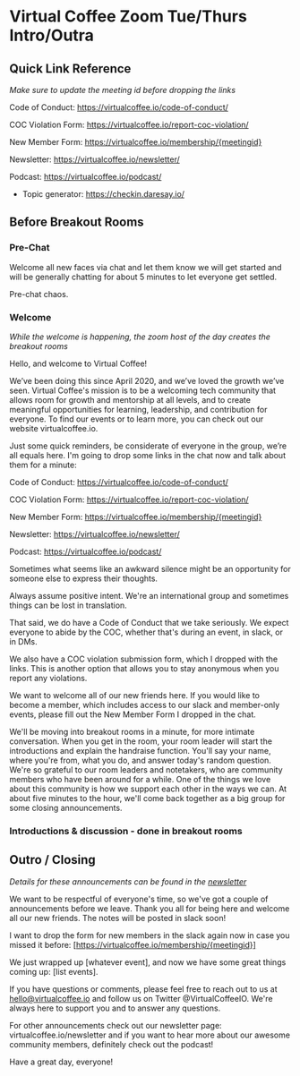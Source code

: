 # Virtual Coffee Zoom Tue/Thurs Intro/Outra

## Quick Link Reference 
_Make sure to update the meeting id before dropping the links_

Code of Conduct: https://virtualcoffee.io/code-of-conduct/

COC Violation Form: https://virtualcoffee.io/report-coc-violation/

New Member Form:  https://virtualcoffee.io/membership/{meetingid}

Newsletter: https://virtualcoffee.io/newsletter/

Podcast: https://virtualcoffee.io/podcast/


- Topic generator: https://checkin.daresay.io/

## Before Breakout Rooms

### Pre-Chat

Welcome all new faces via chat and let them know we will get started and will be generally chatting for about 5 minutes to let everyone get settled. 

Pre-chat chaos.

### Welcome 
_While the welcome is happening, the zoom host of the day creates the breakout rooms_

Hello, and welcome to Virtual Coffee! 

We’ve been doing this since April 2020, and we’ve loved the growth we’ve seen. Virtual Coffee's mission is to be a welcoming tech community that allows room for growth and mentorship at all levels, and to create meaningful opportunities for learning, leadership, and contribution for everyone. To find our events or to learn more, you can check out our website virtualcoffee.io. 

Just some quick reminders, be considerate of everyone in the group, we’re all equals here. I'm going to drop some links in the chat now and talk about them for a minute:

Code of Conduct: https://virtualcoffee.io/code-of-conduct/

COC Violation Form: https://virtualcoffee.io/report-coc-violation/

New Member Form:  https://virtualcoffee.io/membership/{meetingid}

Newsletter: https://virtualcoffee.io/newsletter/

Podcast: https://virtualcoffee.io/podcast/


Sometimes what seems like an awkward silence might be an opportunity for someone else to express their thoughts. 

Always assume positive intent. We're an international group and sometimes things can be lost in translation. 

That said, we do have a Code of Conduct that we take seriously. We expect everyone to abide by the COC, whether that's during an event, in slack, or in DMs.

We also have a COC violation submission form, which I dropped with the links. This is another option that allows you to stay anonymous when you report any violations.

We want to welcome all of our new friends here. If you would like to become a member, which includes access to our slack and member-only events, please fill out the New Member Form I dropped in the chat.

We'll be moving into breakout rooms in a minute, for more intimate conversation. When you get in the room, your room leader will start the introductions and explain the handraise function. You'll say your name, where you're from, what you do, and answer today's random question. We're so grateful to our room leaders and notetakers, who are community members who have been around for a while. One of the things we love about this community is how we support each other in the ways we can. At about five minutes to the hour, we'll come back together as a big group for some closing announcements.


### Introductions & discussion - done in breakout rooms

## Outro / Closing
_Details for these announcements can be found in the [newsletter](https://virtualcoffee.io/newsletter/)_

We want to be respectful of everyone's time, so we've got a couple of announcements before we leave. Thank you all for being here and welcome all our new friends. The notes will be posted in slack soon! 

I want to drop the form for new members in the slack again now in case you missed it before: [https://virtualcoffee.io/membership/{meetingid}]

We just wrapped up [whatever event], and now we have some great things coming up: [list events]. 
    
If you have questions or comments, please feel free to reach out to us at hello@virtualcoffee.io and follow us on Twitter @VirtualCoffeeIO. We're always here to support you and to answer any questions. 

For other announcements check out our newsletter page: virtualcoffee.io/newsletter and if you want to hear more about our awesome community members, definitely check out the podcast!

Have a great day, everyone!

